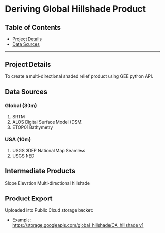 # Deriving Global Hillshade Product</u>

## Table of Contents  
- [Project Details](#project-details)   
- [Data Sources](#data-sources)   
 
___

## Project Details

To create a multi-directional shaded relief product using GEE python API. 

## Data Sources 

### Global (30m)
1. SRTM 
2. ALOS Digital Surface Model (DSM)
3. ETOP01 Bathymetry 

### USA (10m)
1. USGS 3DEP National Map Seamless 
2. USGS NED 

## Intermediate Products 

Slope 
Elevation 
Multi-directional hillshade 

## Product Export 

Uploaded into Public Cloud storage bucket: 
- Example: https://storage.googleapis.com/global_hillshade/CA_hillshade_v1 